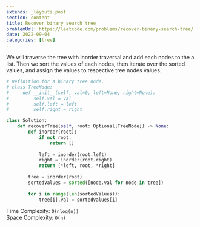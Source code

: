 ```yaml
---
extends: _layouts.post
section: content
title: Recover binary search tree
problemUrl: https://leetcode.com/problems/recover-binary-search-tree/
date: 2022-09-04
categories: [tree]
---
```


We will traverse the tree with inorder traversal and add each nodes to the a list. Then we sort the values of each nodes, then iterate over the sorted values, and assign the values to respective tree nodes values.

```python
# Definition for a binary tree node.
# class TreeNode:
#     def __init__(self, val=0, left=None, right=None):
#         self.val = val
#         self.left = left
#         self.right = right

class Solution:
    def recoverTree(self, root: Optional[TreeNode]) -> None:
        def inorder(root):
            if not root:
                return []
            
            left = inorder(root.left)
            right = inorder(root.right)
            return [*left, root, *right]
        
        tree = inorder(root)
        sortedValues = sorted([node.val for node in tree])
        
        for i in range(len(sortedValues)):
            tree[i].val = sortedValues[i]
```

Time Complexity: `O(nlog(n))` <br/>
Space Complexity: `O(n)`